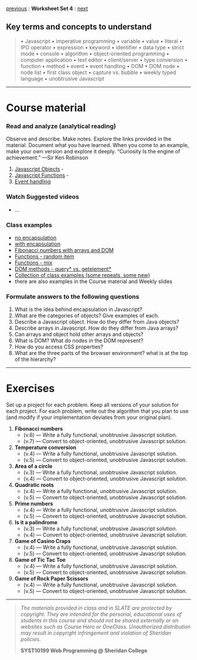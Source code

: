 [previous](set03.md) : **Worksheet Set 4** : [next](set05.md)


## Key terms and concepts to understand
> &bull; Javascript  &bull; imperative programming  &bull; variable  &bull; value  &bull; literal  &bull; IPO operator &bull; expression  &bull; keyword  &bull; identifier  &bull;  data type &bull; strict mode  &bull; console  &bull;  algorithm  &bull; object-oriented programming  &bull; computer application  &bull;  text editor  &bull; client/server  &bull;  type conversion  &bull; function &bull; method &bull; event &bull;  event handling &bull;  DOM &bull; DOM node &bull; node list &bull; first class object
> &bull; capture vs. bubble &bull; weekly typed language &bull; unobtrusive Javascript
> 
---

# Course material

### Read and analyze (analytical reading)
Observe and describe. Make notes. Explore the links provided in the material. Document what you have learned. When you come to an example, make your own version and explore it deeply. “Curiosity Is the engine of achievement.” —Sir Ken Robinson

1. [Javascript Objects](https://ebajcar.github.io/web10199/material/material_js.html#page70) &dash; 
3. [Javascript Functions](https://ebajcar.github.io/web10199/material/material_js.html#page80) &dash; 
4. [Event handling](https://ebajcar.github.io/web10199/material/material_js.html#page90)

### Watch Suggested videos

- ...

### Class examples

- [no encapsulation](syst10199/set4/encapsulation_no.html)
- [with encapsulation](syst10199/set4/encapsulation_yes.html)
- [Fibonacci numbers with arrays and DOM](syst10199/set4/fib_func_dom.html.html)
- [Functions - random item](syst10199/set4/function_random_name.html)
- [Functions - mix](syst10199/set4/functions_mix.html)
- [DOM methods - query* vs. getelement*](syst10199/set4/query_vs_getelement.html)
- [Collection of class examples (some repeats, some new)](https://ebajcar.github.io/class_examples/)
- there are also examples in the Course material and Weekly slides

### Formulate answers to the following questions
1. What is the idea behind encapsulation in Javascript?
2. What are the categories of objects? Give examples of each.
3. Describe a Javascript object. How do they differ from Java objects?
4. Describe arrays in Javascript. How do they differ from Java arrays?
5. Can arrays and object hold other arrays and objects?
6. What is DOM? What do nodes in the DOM represent?
7. How do you access CSS properties?
8. What are the three parts of the browser environment? what is at the top of the hierarchy?


---


# Exercises
Set up a project for each problem. Keep all versions of your solution for each project.  For each problem, write out the
algorithm that you plan to use (and modify if your implementation deviates from your original
plan).


1. **Fibonacci numbers** 
    - (v.6) &mdash; Write a fully functional, unobtrusive Javascript solution.
    - (v.7) &mdash; Convert to object-oriented, unobtrusive Javascript solution.
2. **Temperature conversion** 
    - (v.4) &mdash; Write a fully functional, unobtrusive Javascript solution.   
    - (v.5) &mdash; Convert to object-oriented, unobtrusive Javascript solution.  
3. **Area of a circle** 
    - (v.3) &mdash; Write a fully functional, unobtrusive Javascript solution.   
    - (v.4) &mdash; Convert to object-oriented, unobtrusive Javascript solution.
4. **Quadratic roots** 
    - (v.4) &mdash; Write a fully functional, unobtrusive Javascript solution.
    - (v.5) &mdash; Convert to object-oriented, unobtrusive Javascript solution.
5. **Prime numbers** 
    - (v.4) &mdash; Write a fully functional, unobtrusive Javascript solution.
    - (v.5) &mdash; Convert to object-oriented, unobtrusive Javascript solution.
6. **Is it a palindrome** 
    - (v.3) &mdash; Write a fully functional, unobtrusive Javascript solution.
    - (v.4) &mdash; Convert to object-oriented, unobtrusive Javascript solution.
7. **Game of Casino Craps**
    - (v.4) &mdash; Write a fully functional, unobtrusive Javascript solution.
    - (v.5) &mdash; Convert to object-oriented, unobtrusive Javascript solution.
8. **Game of Tic Tac Toe**
    - (v.4) &mdash; Write a fully functional, unobtrusive Javascript solution.
    - (v.5) &mdash; Convert to object-oriented, unobtrusive Javascript solution.
9. **Game of Rock Paper Scissors**
    - (v.4) &mdash; Write a fully functional, unobtrusive Javascript solution.
    - (v.5) &mdash; Convert to object-oriented, unobtrusive Javascript solution.


  
---
> *The materials provided in class and in SLATE are protected by copyright. They are intended for the personal, educational uses of students in this course and should not be shared externally or on websites such as Course Hero or OneClass. Unauthorized distribution may result in copyright infringement and violation of Sheridan policies.*
> 
> **SYST10199 Web Programming @ Sheridan College**
